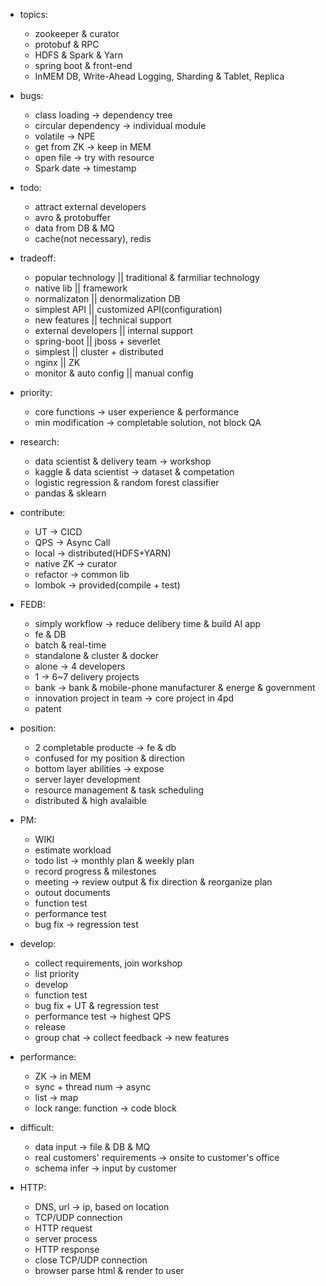 * topics:
    - zookeeper & curator
    - protobuf & RPC
    - HDFS & Spark & Yarn
    - spring boot & front-end
    - InMEM DB, Write-Ahead Logging, Sharding & Tablet, Replica

* bugs:
    - class loading -> dependency tree
    - circular dependency -> individual module
    - volatile -> NPE
    - get from ZK -> keep in MEM
    - open file -> try with resource
    - Spark date -> timestamp

* todo:
    - attract external developers
    - avro & protobuffer
    - data from DB & MQ
    - cache(not necessary), redis

* tradeoff:
    - popular technology || traditional & farmiliar technology
    - native lib || framework
    - normalizaton || denormalization DB
    - simplest API || customized API(configuration)
    - new features || technical support
    - external developers || internal support
    - spring-boot || jboss + severlet
    - simplest || cluster + distributed
    - nginx || ZK
    - monitor & auto config || manual config

* priority:
    - core functions -> user experience & performance
    - min modification -> completable solution, not block QA

* research:
    - data scientist & delivery team -> workshop
    - kaggle & data scientist -> dataset & competation
    - logistic regression & random forest classifier
    - pandas & sklearn

* contribute:
    - UT -> CICD
    - QPS -> Async Call
    - local -> distributed(HDFS+YARN)
    - native ZK -> curator
    - refactor -> common lib
    - lombok -> provided(compile + test)

* FEDB:
    - simply workflow -> reduce delibery time & build AI app
    - fe & DB
    - batch & real-time
    - standalone & cluster & docker
    - alone -> 4 developers
    - 1 -> 6~7 delivery projects
    - bank -> bank & mobile-phone manufacturer & energe & government
    - innovation project in team -> core project in 4pd
    - patent

* position:
    - 2 completable producte -> fe & db
    - confused for my position & direction
    - bottom layer abilities -> expose
    - server layer development
    - resource management & task scheduling
    - distributed & high avalaible

* PM:
    - WIKI
    - estimate workload
    - todo list -> monthly plan & weekly plan
    - record progress & milestones
    - meeting -> review output & fix direction & reorganize plan
    - outout documents
    - function test
    - performance test
    - bug fix -> regression test

* develop:
    - collect requirements, join workshop
    - list priority
    - develop
    - function test
    - bug fix + UT & regression test
    - performance test -> highest QPS
    - release
    - group chat -> collect feedback -> new features

* performance:
    - ZK -> in MEM
    - sync + thread num -> async
    - list -> map
    - lock range: function -> code block

* difficult:
    - data input -> file & DB & MQ
    - real customers' requirements -> onsite to customer's office
    - schema infer -> input by customer

* HTTP:
    - DNS, url -> ip, based on location
    - TCP/UDP connection
    - HTTP request
    - server process
    - HTTP response
    - close TCP/UDP connection
    - browser parse html & render to user
